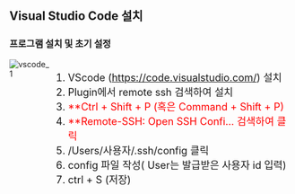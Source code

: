 ## Visual Studio Code 설치
### 프로그램 설치 및 초기 설정
<div style="display:flex;">
<div>
<img src="img/vscode_3.png" title="vscode_1"/>
</div>
<div style="min-width: 360px">
<font size="4">

1. VScode (https://code.visualstudio.com/) 설치
2. Plugin에서 remote ssh 검색하여 설치
3. <span style="color: red">**Ctrl + Shift + P (혹은 Command + Shift + P)</span>
4. <span style="color: red">**Remote-SSH: Open SSH Confi... 검색하여 클릭</span>
5. /Users/사용자/.ssh/config 클릭
6. config 파일 작성( User는 발급받은 사용자 id 입력) 
7. ctrl + S (저장)

</font>
</div>
<div>